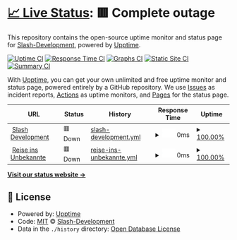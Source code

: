 # [📈 Live Status](https://Slash-Development.github.io/upptime): <!--live status--> **🟥 Complete outage**

This repository contains the open-source uptime monitor and status page for [Slash-Development](https://slash-dev.de/), powered by [Upptime](https://github.com/upptime/upptime).

[![Uptime CI](https://github.com/Slash-Development/upptime/workflows/Uptime%20CI/badge.svg)](https://github.com/Slash-Development/upptime/actions?query=workflow%3A%22Uptime+CI%22)
[![Response Time CI](https://github.com/Slash-Development/upptime/workflows/Response%20Time%20CI/badge.svg)](https://github.com/Slash-Development/upptime/actions?query=workflow%3A%22Response+Time+CI%22)
[![Graphs CI](https://github.com/Slash-Development/upptime/workflows/Graphs%20CI/badge.svg)](https://github.com/Slash-Development/upptime/actions?query=workflow%3A%22Graphs+CI%22)
[![Static Site CI](https://github.com/Slash-Development/upptime/workflows/Static%20Site%20CI/badge.svg)](https://github.com/Slash-Development/upptime/actions?query=workflow%3A%22Static+Site+CI%22)
[![Summary CI](https://github.com/Slash-Development/upptime/workflows/Summary%20CI/badge.svg)](https://github.com/Slash-Development/upptime/actions?query=workflow%3A%22Summary+CI%22)

With [Upptime](https://upptime.js.org), you can get your own unlimited and free uptime monitor and status page, powered entirely by a GitHub repository. We use [Issues](https://github.com/Slash-Development/upptime/issues) as incident reports, [Actions](https://github.com/Slash-Development/upptime/actions) as uptime monitors, and [Pages](https://Slash-Development.github.io/upptime) for the status page.

<!--start: status pages-->
<!-- This summary is generated by Upptime (https://github.com/upptime/upptime) -->
<!-- Do not edit this manually, your changes will be overwritten -->
<!-- prettier-ignore -->
| URL | Status | History | Response Time | Uptime |
| --- | ------ | ------- | ------------- | ------ |
| <img alt="" src="https://favicons.githubusercontent.com/slash-dev.de" height="13"> [Slash Development](https://slash-dev.de) | 🟥 Down | [slash-development.yml](https://github.com/Slash-Development/upptime/commits/HEAD/history/slash-development.yml) | <details><summary><img alt="Response time graph" src="./graphs/slash-development/response-time-week.png" height="20"> 0ms</summary><br><a href="https://Slash-Development.github.io/upptime/history/slash-development"><img alt="Response time 902" src="https://img.shields.io/endpoint?url=https%3A%2F%2Fraw.githubusercontent.com%2FSlash-Development%2Fupptime%2FHEAD%2Fapi%2Fslash-development%2Fresponse-time.json"></a><br><a href="https://Slash-Development.github.io/upptime/history/slash-development"><img alt="24-hour response time 0" src="https://img.shields.io/endpoint?url=https%3A%2F%2Fraw.githubusercontent.com%2FSlash-Development%2Fupptime%2FHEAD%2Fapi%2Fslash-development%2Fresponse-time-day.json"></a><br><a href="https://Slash-Development.github.io/upptime/history/slash-development"><img alt="7-day response time 0" src="https://img.shields.io/endpoint?url=https%3A%2F%2Fraw.githubusercontent.com%2FSlash-Development%2Fupptime%2FHEAD%2Fapi%2Fslash-development%2Fresponse-time-week.json"></a><br><a href="https://Slash-Development.github.io/upptime/history/slash-development"><img alt="30-day response time 972" src="https://img.shields.io/endpoint?url=https%3A%2F%2Fraw.githubusercontent.com%2FSlash-Development%2Fupptime%2FHEAD%2Fapi%2Fslash-development%2Fresponse-time-month.json"></a><br><a href="https://Slash-Development.github.io/upptime/history/slash-development"><img alt="1-year response time 908" src="https://img.shields.io/endpoint?url=https%3A%2F%2Fraw.githubusercontent.com%2FSlash-Development%2Fupptime%2FHEAD%2Fapi%2Fslash-development%2Fresponse-time-year.json"></a></details> | <details><summary><a href="https://Slash-Development.github.io/upptime/history/slash-development">100.00%</a></summary><a href="https://Slash-Development.github.io/upptime/history/slash-development"><img alt="All-time uptime 100.00%" src="https://img.shields.io/endpoint?url=https%3A%2F%2Fraw.githubusercontent.com%2FSlash-Development%2Fupptime%2FHEAD%2Fapi%2Fslash-development%2Fuptime.json"></a><br><a href="https://Slash-Development.github.io/upptime/history/slash-development"><img alt="24-hour uptime 100.00%" src="https://img.shields.io/endpoint?url=https%3A%2F%2Fraw.githubusercontent.com%2FSlash-Development%2Fupptime%2FHEAD%2Fapi%2Fslash-development%2Fuptime-day.json"></a><br><a href="https://Slash-Development.github.io/upptime/history/slash-development"><img alt="7-day uptime 100.00%" src="https://img.shields.io/endpoint?url=https%3A%2F%2Fraw.githubusercontent.com%2FSlash-Development%2Fupptime%2FHEAD%2Fapi%2Fslash-development%2Fuptime-week.json"></a><br><a href="https://Slash-Development.github.io/upptime/history/slash-development"><img alt="30-day uptime 100.00%" src="https://img.shields.io/endpoint?url=https%3A%2F%2Fraw.githubusercontent.com%2FSlash-Development%2Fupptime%2FHEAD%2Fapi%2Fslash-development%2Fuptime-month.json"></a><br><a href="https://Slash-Development.github.io/upptime/history/slash-development"><img alt="1-year uptime 100.00%" src="https://img.shields.io/endpoint?url=https%3A%2F%2Fraw.githubusercontent.com%2FSlash-Development%2Fupptime%2FHEAD%2Fapi%2Fslash-development%2Fuptime-year.json"></a></details>
| <img alt="" src="https://favicons.githubusercontent.com/follow-my-dream.slash-dev.de" height="13"> [Reise ins Unbekannte](https://follow-my-dream.slash-dev.de/) | 🟥 Down | [reise-ins-unbekannte.yml](https://github.com/Slash-Development/upptime/commits/HEAD/history/reise-ins-unbekannte.yml) | <details><summary><img alt="Response time graph" src="./graphs/reise-ins-unbekannte/response-time-week.png" height="20"> 0ms</summary><br><a href="https://Slash-Development.github.io/upptime/history/reise-ins-unbekannte"><img alt="Response time 859" src="https://img.shields.io/endpoint?url=https%3A%2F%2Fraw.githubusercontent.com%2FSlash-Development%2Fupptime%2FHEAD%2Fapi%2Freise-ins-unbekannte%2Fresponse-time.json"></a><br><a href="https://Slash-Development.github.io/upptime/history/reise-ins-unbekannte"><img alt="24-hour response time 0" src="https://img.shields.io/endpoint?url=https%3A%2F%2Fraw.githubusercontent.com%2FSlash-Development%2Fupptime%2FHEAD%2Fapi%2Freise-ins-unbekannte%2Fresponse-time-day.json"></a><br><a href="https://Slash-Development.github.io/upptime/history/reise-ins-unbekannte"><img alt="7-day response time 0" src="https://img.shields.io/endpoint?url=https%3A%2F%2Fraw.githubusercontent.com%2FSlash-Development%2Fupptime%2FHEAD%2Fapi%2Freise-ins-unbekannte%2Fresponse-time-week.json"></a><br><a href="https://Slash-Development.github.io/upptime/history/reise-ins-unbekannte"><img alt="30-day response time 720" src="https://img.shields.io/endpoint?url=https%3A%2F%2Fraw.githubusercontent.com%2FSlash-Development%2Fupptime%2FHEAD%2Fapi%2Freise-ins-unbekannte%2Fresponse-time-month.json"></a><br><a href="https://Slash-Development.github.io/upptime/history/reise-ins-unbekannte"><img alt="1-year response time 836" src="https://img.shields.io/endpoint?url=https%3A%2F%2Fraw.githubusercontent.com%2FSlash-Development%2Fupptime%2FHEAD%2Fapi%2Freise-ins-unbekannte%2Fresponse-time-year.json"></a></details> | <details><summary><a href="https://Slash-Development.github.io/upptime/history/reise-ins-unbekannte">100.00%</a></summary><a href="https://Slash-Development.github.io/upptime/history/reise-ins-unbekannte"><img alt="All-time uptime 100.00%" src="https://img.shields.io/endpoint?url=https%3A%2F%2Fraw.githubusercontent.com%2FSlash-Development%2Fupptime%2FHEAD%2Fapi%2Freise-ins-unbekannte%2Fuptime.json"></a><br><a href="https://Slash-Development.github.io/upptime/history/reise-ins-unbekannte"><img alt="24-hour uptime 100.00%" src="https://img.shields.io/endpoint?url=https%3A%2F%2Fraw.githubusercontent.com%2FSlash-Development%2Fupptime%2FHEAD%2Fapi%2Freise-ins-unbekannte%2Fuptime-day.json"></a><br><a href="https://Slash-Development.github.io/upptime/history/reise-ins-unbekannte"><img alt="7-day uptime 100.00%" src="https://img.shields.io/endpoint?url=https%3A%2F%2Fraw.githubusercontent.com%2FSlash-Development%2Fupptime%2FHEAD%2Fapi%2Freise-ins-unbekannte%2Fuptime-week.json"></a><br><a href="https://Slash-Development.github.io/upptime/history/reise-ins-unbekannte"><img alt="30-day uptime 100.00%" src="https://img.shields.io/endpoint?url=https%3A%2F%2Fraw.githubusercontent.com%2FSlash-Development%2Fupptime%2FHEAD%2Fapi%2Freise-ins-unbekannte%2Fuptime-month.json"></a><br><a href="https://Slash-Development.github.io/upptime/history/reise-ins-unbekannte"><img alt="1-year uptime 100.00%" src="https://img.shields.io/endpoint?url=https%3A%2F%2Fraw.githubusercontent.com%2FSlash-Development%2Fupptime%2FHEAD%2Fapi%2Freise-ins-unbekannte%2Fuptime-year.json"></a></details>

<!--end: status pages-->

[**Visit our status website →**](https://Slash-Development.github.io/upptime)

## 📄 License

- Powered by: [Upptime](https://github.com/upptime/upptime)
- Code: [MIT](./LICENSE) © [Slash-Development](https://slash-dev.de/)
- Data in the `./history` directory: [Open Database License](https://opendatacommons.org/licenses/odbl/1-0/)

